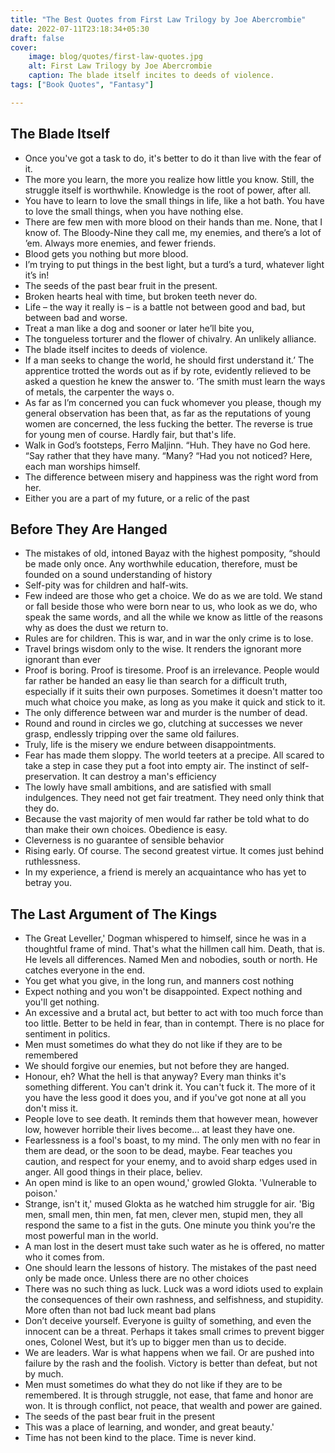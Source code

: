 ```yaml
---
title: "The Best Quotes from First Law Trilogy by Joe Abercrombie"
date: 2022-07-11T23:18:34+05:30
draft: false
cover: 
    image: blog/quotes/first-law-quotes.jpg
    alt: First Law Trilogy by Joe Abercrombie
    caption: The blade itself incites to deeds of violence.
tags: ["Book Quotes", "Fantasy"] 

---
```


## The Blade Itself

- Once you've got a task to do, it's better to do it than live with the fear of it.
- The more you learn, the more you realize how little you know. Still, the struggle itself is worthwhile. Knowledge is the root of power, after all.
- You have to learn to love the small things in life, like a hot bath. You have to love the small things, when you have nothing else.
- There are few men with more blood on their hands than me. None, that I know of. The Bloody-Nine they call me, my enemies, and there’s a lot of ’em. Always more enemies, and fewer friends.
- Blood gets you nothing but more blood.
- I’m trying to put things in the best light, but a turd’s a turd, whatever light it’s in!
- The seeds of the past bear fruit in the present.
- Broken hearts heal with time, but broken teeth never do.
- Life – the way it really is – is a battle not between good and bad, but between bad and worse.
- Treat a man like a dog and sooner or later he’ll bite you,
- The tongueless torturer and the flower of chivalry. An unlikely alliance.
- The blade itself incites to deeds of violence.
- If a man seeks to change the world, he should first understand it.’ The apprentice trotted the words out as if by rote, evidently relieved to be asked a question he knew the answer to. ‘The smith must learn the ways of metals, the carpenter the ways o.
- As far as I’m concerned you can fuck whomever you please, though my general observation has been that, as far as the reputations of young women are concerned, the less fucking the better. The reverse is true for young men of course. Hardly fair, but that's life.
- Walk in God’s footsteps, Ferro Maljinn. “Huh. They have no God here. “Say rather that they have many. “Many? “Had you not noticed? Here, each man worships himself.
- The difference between misery and happiness was the right word from her.
- Either you are a part of my future, or a relic of the past

## Before They Are Hanged

- The mistakes of old, intoned Bayaz with the highest pomposity, “should be made only once. Any worthwhile education, therefore, must be founded on a sound understanding of history
- Self-pity was for children and half-wits.
- Few indeed are those who get a choice. We do as we are told. We stand or fall beside those who were born near to us, who look as we do, who speak the same words, and all the while we know as little of the reasons why as does the dust we return to.
- Rules are for children. This is war, and in war the only crime is to lose.
- Travel brings wisdom only to the wise. It renders the ignorant more ignorant than ever
- Proof is boring. Proof is tiresome. Proof is an irrelevance. People would far rather be handed an easy lie than search for a difficult truth, especially if it suits their own purposes.
Sometimes it doesn't matter too much what choice you make, as long as you make it quick and stick to it.
- The only difference between war and murder is the number of dead.
- Round and round in circles we go, clutching at successes we never grasp, endlessly tripping over the same old failures.
- Truly, life is the misery we endure between disappointments.
- Fear has made them sloppy. The world teeters at a precipe. All scared to take a step in case they put a foot into empty air. The instinct of self-preservation. It can destroy a man's efficiency
- The lowly have small ambitions, and are satisfied with small indulgences. They need not get fair treatment. They need only think that they do.
- Because the vast majority of men would far rather be told what to do than make their own choices. Obedience is easy.
- Cleverness is no guarantee of sensible behavior
- Rising early. Of course. The second greatest virtue. It comes just behind ruthlessness.
- In my experience, a friend is merely an acquaintance who has yet to betray you.

## The Last Argument of The Kings

- The Great Leveller,' Dogman whispered to himself, since he was in a thoughtful frame of mind. That's what the hillmen call him. Death, that is. He levels all differences. Named Men and nobodies, south or north. He catches everyone in the end.
- You get what you give, in the long run, and manners cost nothing
- Expect nothing and you won't be disappointed. Expect nothing and you'll get nothing.
- An excessive and a brutal act, but better to act with too much force than too little. Better to be held in fear, than in contempt. There is no place for sentiment in politics.
- Men must sometimes do what they do not like if they are to be remembered
- We should forgive our enemies, but not before they are hanged.
- Honour, eh? What the hell is that anyway? Every man thinks it's something different. You can't drink it. You can't fuck it. The more of it you have the less good it does you, and if you've got none at all you don't miss it.
- People love to see death. It reminds them that however mean, however low, however horrible their lives become… at least they have one.
- Fearlessness is a fool's boast, to my mind. The only men with no fear in them are dead, or the soon to be dead, maybe. Fear teaches you caution, and respect for your enemy, and to avoid sharp edges used in anger. All good things in their place, believ.
- An open mind is like to an open wound,' growled Glokta. 'Vulnerable to poison.'
- Strange, isn't it,' mused Glokta as he watched him struggle for air. 'Big men, small men, thin men, fat men, clever men, stupid men, they all respond the same to a fist in the guts. One minute you think you're the most powerful man in the world.
- A man lost in the desert must take such water as he is offered, no matter who it comes from.
- One should learn the lessons of history. The mistakes of the past need only be made once. Unless there are no other choices
- There was no such thing as luck. Luck was a word idiots used to explain the consequences of their own rashness, and selfishness, and stupidity. More often than not bad luck meant bad plans
- Don’t deceive yourself. Everyone is guilty of something, and even the innocent can be a threat. Perhaps it takes small crimes to prevent bigger ones, Colonel West, but it’s up to bigger men than us to decide.
- We are leaders. War is what happens when we fail. Or are pushed into failure by the rash and the foolish. Victory is better than defeat, but not by much.
- Men must sometimes do what they do not like if they are to be remembered. It is through struggle, not ease, that fame and honor are won. It is through conflict, not peace, that wealth and power are gained.
- The seeds of the past bear fruit in the present
- This was a place of learning, and wonder, and great beauty.'
- Time has not been kind to the place. Time is never kind.
